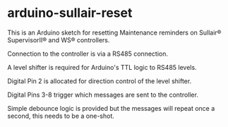 arduino-sullair-reset
=====================

This is an Arduino sketch for resetting Maintenance reminders on Sullair® SupervisorII® and WS® controllers.

Connection to the controller is via a RS485 connection.

A level shifter is required for Arduino's TTL logic to RS485 levels.

Digital Pin 2 is allocated for direction control of the level shifter.

Digital Pins 3-8 trigger which messages are sent to the controller.

Simple debounce logic is provided but the messages will repeat once a second, this needs to be a one-shot.


